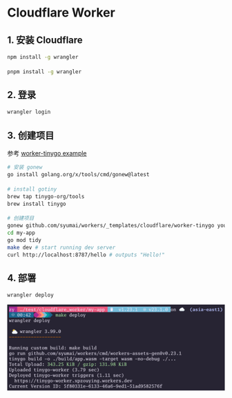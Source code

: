 # Cloudflare Worker

## 1. 安装 Cloudflare

```bash
npm install -g wrangler

pnpm install -g wrangler
```

## 2. 登录

```bash
wrangler login
```

## 3. 创建项目

参考 [worker-tinygo example](https://github.com/syumai/workers/tree/main/_templates/cloudflare/worker-tinygo)

```bash
# 安装 gonew
go install golang.org/x/tools/cmd/gonew@latest

# install gotiny
brew tap tinygo-org/tools
brew install tinygo

# 创建项目
gonew github.com/syumai/workers/_templates/cloudflare/worker-tinygo your.module/my-app # e.g. github.com/syumai/my-app
cd my-app
go mod tidy
make dev # start running dev server
curl http://localhost:8787/hello # outputs "Hello!"
```

## 4. 部署

```bash
wrangler deploy
```

![deploy](./SCR-20241222-brto.png)
